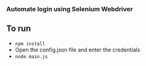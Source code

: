 ### Automate login using Selenium Webdriver

## To run 
* `npm install`
* Open the config.json file  and enter the credentials
* `node main.js`